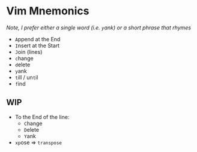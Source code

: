 # Vim Mnemonics

*Note, I prefer either a single word (i.e. `y`ank) or a short phrase that rhymes*


- `A`ppend at the End
- `I`nsert at the Start
- `J`oin (lines)
- `c`hange
- `d`elete
- `y`ank
- `t`ill / un`t`il
- `f`ind

## WIP

- To the End of the line:
  - `C`hange
  - `D`elete
  - `Y`ank
- `xp`ose => `transpose`
